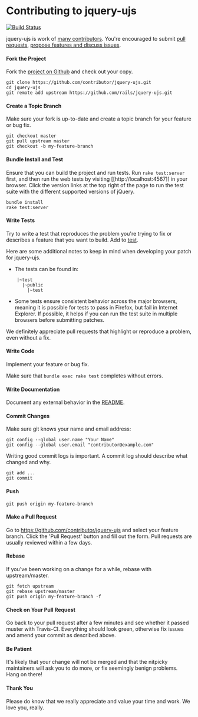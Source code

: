 Contributing to jquery-ujs
=====================

[![Build Status](https://travis-ci.org/rails/jquery-ujs.svg?branch=master)](https://travis-ci.org/rails/jquery-ujs)

jquery-ujs is work of [many contributors](https://github.com/rails/jquery-ujs/graphs/contributors). You're encouraged to submit [pull requests](https://github.com/rails/jquery-ujs/pulls), [propose features and discuss issues](https://github.com/rails/jquery-ujs/issues).

#### Fork the Project

Fork the [project on Github](https://github.com/rails/jquery-ujs) and check out your copy.

```
git clone https://github.com/contributor/jquery-ujs.git
cd jquery-ujs
git remote add upstream https://github.com/rails/jquery-ujs.git
```

#### Create a Topic Branch

Make sure your fork is up-to-date and create a topic branch for your feature or bug fix.

```
git checkout master
git pull upstream master
git checkout -b my-feature-branch
```

#### Bundle Install and Test

Ensure that you can build the project and run tests. Run `rake test:server` first, and then run the web tests by visiting [[http://localhost:4567]] in your browser. Click the version links at the top right of the page to run the test suite with the different supported versions of jQuery.

```
bundle install
rake test:server
```

#### Write Tests

Try to write a test that reproduces the problem you're trying to fix or describes a feature that you want to build. Add to [test](test).

Here are some additional notes to keep in mind when developing your patch for jquery-ujs.

* The tests can be found in:
```
    |~test
      |~public
        |~test
```
* Some tests ensure consistent behavior across the major browsers, meaning it is possible for tests to pass in Firefox, but fail in Internet Explorer. If possible, it helps if you can run the test suite in multiple browsers before submitting patches.

We definitely appreciate pull requests that highlight or reproduce a problem, even without a fix.

#### Write Code

Implement your feature or bug fix.

Make sure that `bundle exec rake test` completes without errors.

#### Write Documentation

Document any external behavior in the [README](README.md).

#### Commit Changes

Make sure git knows your name and email address:

```
git config --global user.name "Your Name"
git config --global user.email "contributor@example.com"
```

Writing good commit logs is important. A commit log should describe what changed and why.

```
git add ...
git commit
```

#### Push

```
git push origin my-feature-branch
```

#### Make a Pull Request

Go to https://github.com/contributor/jquery-ujs and select your feature branch. Click the 'Pull Request' button and fill out the form. Pull requests are usually reviewed within a few days.

#### Rebase

If you've been working on a change for a while, rebase with upstream/master.

```
git fetch upstream
git rebase upstream/master
git push origin my-feature-branch -f
```

#### Check on Your Pull Request

Go back to your pull request after a few minutes and see whether it passed muster with Travis-CI. Everything should look green, otherwise fix issues and amend your commit as described above.

#### Be Patient

It's likely that your change will not be merged and that the nitpicky maintainers will ask you to do more, or fix seemingly benign problems. Hang on there!

#### Thank You

Please do know that we really appreciate and value your time and work. We love you, really.
